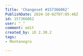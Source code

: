 ```yaml
---
Title: 'Changeset #157366062'
PublishDate: 2024-10-02T07:05:46Z
id: 157366062
user: ^_^
comment: edit
created_by: iD 2.30.2
tags:
- Montenegro

---
```

